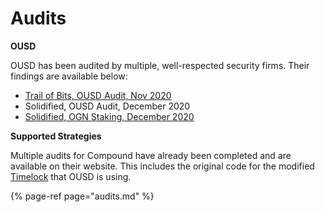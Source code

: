 # Audits

**OUSD**

OUSD has been audited by multiple, well-respected security firms. Their findings are available below:

* [Trail of Bits, OUSD Audit, Nov 2020](https://drive.google.com/file/d/1wW7QsoHdB9u5b_jc6oTfU1LT3YwJZ0P_/view?usp=sharing)
* Solidified, OUSD Audit, December 2020
* [Solidified, OGN Staking, December 2020](https://drive.google.com/file/d/1U-pv_wcijwvVHynb1-6ddy4S49_JNKQe/view)

**Supported Strategies**

Multiple audits for Compound have already been completed and are available on their website. This includes the original code for the modified [Timelock](../smart-contracts/api/timelock.md) that OUSD is using.

{% page-ref page="audits.md" %}





